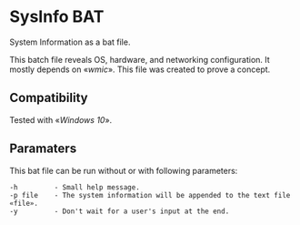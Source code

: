 # SysInfo BAT
System Information as a bat file.


This batch file reveals OS, hardware, and networking configuration.
It mostly depends on «*wmic*».
This file was created to prove a concept.

## Compatibility

Tested with «*Windows 10*».

## Paramaters

This bat file can be run without or with following parameters:

```
-h         - Small help message.
-p file    - The system information will be appended to the text file «file».
-y         - Don't wait for a user's input at the end.
  ```
